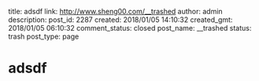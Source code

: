 title: adsdf
link: http://www.sheng00.com/__trashed
author: admin
description: 
post_id: 2287
created: 2018/01/05 14:10:32
created_gmt: 2018/01/05 06:10:32
comment_status: closed
post_name: __trashed
status: trash
post_type: page

# adsdf


